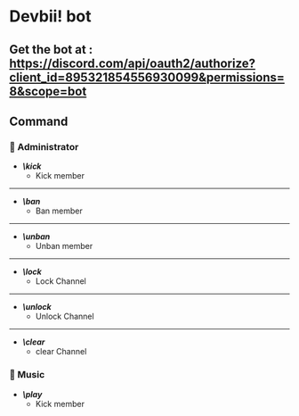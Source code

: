 # Devbii! bot
## Get the bot at : https://discord.com/api/oauth2/authorize?client_id=895321854556930099&permissions=8&scope=bot
## Command
### :wrench: Administrator
* ***\kick***
  * Kick member
___
* ***\ban***
  * Ban member
___
* ***\unban***
  * Unban member
___
* ***\lock***
  * Lock Channel 
___
* ***\unlock***
  * Unlock Channel 
___
* ***\clear***
  * clear Channel 
### :guitar: Music
* ***\play***
  * Kick member
